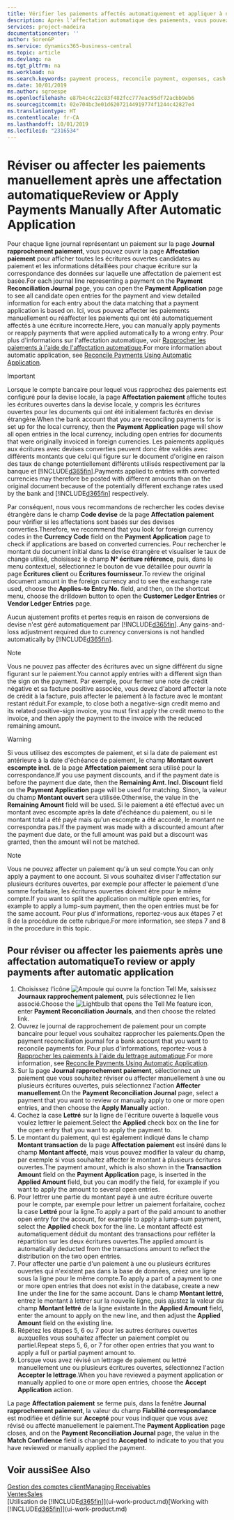 ```yaml
---
title: Vérifier les paiements affectés automatiquement et appliquer à nouveau les paiements manuellement | Microsoft Docs
description: Après l'affectation automatique des paiements, vous pouvez consulter toutes les écritures d'un paiement et appliquer à nouveau manuellement celles dont l'affectation était incorrecte.
services: project-madeira
documentationcenter: ''
author: SorenGP
ms.service: dynamics365-business-central
ms.topic: article
ms.devlang: na
ms.tgt_pltfrm: na
ms.workload: na
ms.search.keywords: payment process, reconcile payment, expenses, cash receipts
ms.date: 10/01/2019
ms.author: sgroespe
ms.openlocfilehash: e87b4c4c22c83f482fcc777eac95df72acbb9eb6
ms.sourcegitcommit: 02e704bc3e01d62072144919774f1244c42827e4
ms.translationtype: HT
ms.contentlocale: fr-CA
ms.lasthandoff: 10/01/2019
ms.locfileid: "2316534"
---
```

# <a name="review-or-apply-payments-manually-after-automatic-application"></a><span data-ttu-id="75332-103">Réviser ou affecter les paiements manuellement après une affectation automatique</span><span class="sxs-lookup"><span data-stu-id="75332-103">Review or Apply Payments Manually After Automatic Application</span></span>
<span data-ttu-id="75332-104">Pour chaque ligne journal représentant un paiement sur la page **Journal rapprochement paiement**, vous pouvez ouvrir la page **Affectation paiement** pour afficher toutes les écritures ouvertes candidates au paiement et les informations détaillées pour chaque écriture sur la correspondance des données sur laquelle une affectation de paiement est basée.</span><span class="sxs-lookup"><span data-stu-id="75332-104">For each journal line representing a payment on the **Payment Reconciliation Journal** page, you can open the **Payment Application** page to see all candidate open entries for the payment and view detailed information for each entry about the data matching that a payment application is based on.</span></span> <span data-ttu-id="75332-105">Ici, vous pouvez affecter les paiements manuellement ou réaffecter les paiements qui ont été automatiquement affectés à une écriture incorrecte.</span><span class="sxs-lookup"><span data-stu-id="75332-105">Here, you can manually apply payments or reapply payments that were applied automatically to a wrong entry.</span></span> <span data-ttu-id="75332-106">Pour plus d'informations sur l'affectation automatique, voir [Rapprocher les paiements à l'aide de l'affectation automatique](receivables-how-reconcile-payments-auto-application.md).</span><span class="sxs-lookup"><span data-stu-id="75332-106">For more information about automatic application, see [Reconcile Payments Using Automatic Application](receivables-how-reconcile-payments-auto-application.md).</span></span>

> [!IMPORTANT]  
>   <span data-ttu-id="75332-107">Lorsque le compte bancaire pour lequel vous rapprochez des paiements est configuré pour la devise locale, la page **Affectation paiement** affiche toutes les écritures ouvertes dans la devise locale, y compris les écritures ouvertes pour les documents qui ont été initialement facturés en devise étrangère.</span><span class="sxs-lookup"><span data-stu-id="75332-107">When the bank account that you are reconciling payments for is set up for the local currency, then the **Payment Application** page will show all open entries in the local currency, including open entries for documents that were originally invoiced in foreign currencies.</span></span> <span data-ttu-id="75332-108">Les paiements appliqués aux écritures avec devises converties peuvent donc être validés avec différents montants que celui qui figure sur le document d'origine en raison des taux de change potentiellement différents utilisés respectivement par la banque et [!INCLUDE[d365fin](includes/d365fin_md.md)].</span><span class="sxs-lookup"><span data-stu-id="75332-108">Payments applied to entries with converted currencies may therefore be posted with different amounts than on the original document because of the potentially different exchange rates used by the bank and [!INCLUDE[d365fin](includes/d365fin_md.md)] respectively.</span></span>

<span data-ttu-id="75332-109">Par conséquent, nous vous recommandons de rechercher les codes devise étrangère dans le champ **Code devise** de la page **Affectation paiement** pour vérifier si les affectations sont basés sur des devises converties.</span><span class="sxs-lookup"><span data-stu-id="75332-109">Therefore, we recommend that you look for foreign currency codes in the **Currency Code** field on the **Payment Application** page to check if applications are based on converted currencies.</span></span> <span data-ttu-id="75332-110">Pour rechercher le montant du document initial dans la devise étrangère et visualiser le taux de change utilisé, choisissez le champ **N° écriture référence**, puis, dans le menu contextuel, sélectionnez le bouton de vue détaillée pour ouvrir la page **Écritures client** ou **Écritures fournisseur**.</span><span class="sxs-lookup"><span data-stu-id="75332-110">To review the original document amount in the foreign currency and to see the exchange rate used, choose the **Applies-to Entry No.** field, and then, on the shortcut menu, choose the drilldown button to open the **Customer Ledger Entries** or **Vendor Ledger Entries** page.</span></span>

<span data-ttu-id="75332-111">Aucun ajustement profits et pertes requis en raison de conversions de devise n'est géré automatiquement par [!INCLUDE[d365fin](includes/d365fin_md.md)]..</span><span class="sxs-lookup"><span data-stu-id="75332-111">Any gains-and-loss adjustment required due to currency conversions is not handled automatically by [!INCLUDE[d365fin](includes/d365fin_md.md)].</span></span>

> [!NOTE]  
>   <span data-ttu-id="75332-112">Vous ne pouvez pas affecter des écritures avec un signe différent du signe figurant sur le paiement.</span><span class="sxs-lookup"><span data-stu-id="75332-112">You cannot apply entries with a different sign than the sign on the payment.</span></span> <span data-ttu-id="75332-113">Par exemple, pour fermer une note de crédit négative et sa facture positive associée, vous devez d'abord affecter la note de crédit à la facture, puis affecter le paiement à la facture avec le montant restant réduit.</span><span class="sxs-lookup"><span data-stu-id="75332-113">For example, to close both a negative-sign credit memo and its related positive-sign invoice, you must first apply the credit memo to the invoice, and then apply the payment to the invoice with the reduced remaining amount.</span></span>

> [!WARNING]  
>   <span data-ttu-id="75332-114">Si vous utilisez des escomptes de paiement, et si la date de paiement est antérieure à la date d'échéance de paiement, le champ **Montant ouvert escompte incl.** de la page **Affectation paiement** sera utilisé pour la correspondance.</span><span class="sxs-lookup"><span data-stu-id="75332-114">If you use payment discounts, and if the payment date is before the payment due date, then the **Remaining Amt. Incl. Discount** field on the **Payment Application** page will be used for matching.</span></span> <span data-ttu-id="75332-115">Sinon, la valeur du champ **Montant ouvert** sera utilisée.</span><span class="sxs-lookup"><span data-stu-id="75332-115">Otherwise, the value in the **Remaining Amount** field will be used.</span></span> <span data-ttu-id="75332-116">Si le paiement a été effectué avec un montant avec escompte après la date d'échéance du paiement, ou si le montant total a été payé mais qu'un escompte a été accordé, le montant ne correspondra pas.</span><span class="sxs-lookup"><span data-stu-id="75332-116">If the payment was made with a discounted amount after the payment due date, or the full amount was paid but a discount was granted, then the amount will not be matched.</span></span>

> [!NOTE]  
>   <span data-ttu-id="75332-117">Vous ne pouvez affecter un paiement qu'à un seul compte.</span><span class="sxs-lookup"><span data-stu-id="75332-117">You can only apply a payment to one account.</span></span> <span data-ttu-id="75332-118">Si vous souhaitez diviser l'affectation sur plusieurs écritures ouvertes, par exemple pour affecter le paiement d'une somme forfaitaire, les écritures ouvertes doivent être pour le même compte.</span><span class="sxs-lookup"><span data-stu-id="75332-118">If you want to split the application on multiple open entries, for example to apply a lump-sum payment, then the open entries must be for the same account.</span></span> <span data-ttu-id="75332-119">Pour plus d'informations, reportez-vous aux étapes 7 et 8 de la procédure de cette rubrique.</span><span class="sxs-lookup"><span data-stu-id="75332-119">For more information, see steps 7 and 8 in the procedure in this topic.</span></span>

## <a name="to-review-or-apply-payments-after-automatic-application"></a><span data-ttu-id="75332-120">Pour réviser ou affecter les paiements après une affectation automatique</span><span class="sxs-lookup"><span data-stu-id="75332-120">To review or apply payments after automatic application</span></span>
1. <span data-ttu-id="75332-121">Choisissez l'icône ![Ampoule qui ouvre la fonction Tell Me](media/ui-search/search_small.png "Dites-moi ce que vous voulez faire"), saisissez **Journaux rapprochement paiement**, puis sélectionnez le lien associé.</span><span class="sxs-lookup"><span data-stu-id="75332-121">Choose the ![Lightbulb that opens the Tell Me feature](media/ui-search/search_small.png "Tell me what you want to do") icon, enter **Payment Reconciliation Journals**, and then choose the related link.</span></span>
2. <span data-ttu-id="75332-122">Ouvrez le journal de rapprochement de paiement pour un compte bancaire pour lequel vous souhaitez rapprocher les paiements.</span><span class="sxs-lookup"><span data-stu-id="75332-122">Open the payment reconciliation journal for a bank account that you want to reconcile payments for.</span></span> <span data-ttu-id="75332-123">Pour plus d'informations, reportez-vous à [Rapprocher les paiements à l'aide du lettrage automatique](receivables-how-reconcile-payments-auto-application.md).</span><span class="sxs-lookup"><span data-stu-id="75332-123">For more information, see [Reconcile Payments Using Automatic Application](receivables-how-reconcile-payments-auto-application.md).</span></span>
3. <span data-ttu-id="75332-124">Sur la page **Journal rapprochement paiement**, sélectionnez un paiement que vous souhaitez réviser ou affecter manuellement à une ou plusieurs écritures ouvertes, puis sélectionnez l'action **Affecter manuellement**.</span><span class="sxs-lookup"><span data-stu-id="75332-124">On the **Payment Reconciliation Journal** page, select a payment that you want to review or manually apply to one or more open entries, and then choose the **Apply Manually** action.</span></span>
4. <span data-ttu-id="75332-125">Cochez la case **Lettré** sur la ligne de l'écriture ouverte à laquelle vous voulez lettrer le paiement.</span><span class="sxs-lookup"><span data-stu-id="75332-125">Select the **Applied** check box on the line for the open entry that you want to apply the payment to.</span></span>
5. <span data-ttu-id="75332-126">Le montant du paiement, qui est également indiqué dans le champ **Montant transaction** de la page **Affectation paiement** est inséré dans le champ **Montant affecté**, mais vous pouvez modifier la valeur du champ, par exemple si vous souhaitez affecter le montant à plusieurs écritures ouvertes.</span><span class="sxs-lookup"><span data-stu-id="75332-126">The payment amount, which is also shown in the **Transaction Amount** field on the **Payment Application** page, is inserted in the **Applied Amount** field, but you can modify the field, for example if you want to apply the amount to several open entries.</span></span>
6. <span data-ttu-id="75332-127">Pour lettrer une partie du montant payé à une autre écriture ouverte pour le compte, par exemple pour lettrer un paiement forfaitaire, cochez la case **Lettré** pour la ligne.</span><span class="sxs-lookup"><span data-stu-id="75332-127">To apply a part of the paid amount to another open entry for the account, for example to apply a lump-sum payment, select the **Applied** check box for the line.</span></span> <span data-ttu-id="75332-128">Le montant affecté est automatiquement déduit du montant des transactions pour refléter la répartition sur les deux écritures ouvertes.</span><span class="sxs-lookup"><span data-stu-id="75332-128">The applied amount is automatically deducted from the transactions amount to reflect the distribution on the two open entries.</span></span>
7. <span data-ttu-id="75332-129">Pour affecter une partie d'un paiement à une ou plusieurs écritures ouvertes qui n'existent pas dans la base de données, créez une ligne sous la ligne pour le même compte.</span><span class="sxs-lookup"><span data-stu-id="75332-129">To apply a part of a payment to one or more open entries that does not exist in the database, create a new line under the line for the same account.</span></span> <span data-ttu-id="75332-130">Dans le champ **Montant lettré**, entrez le montant à lettrer sur la nouvelle ligne, puis ajustez la valeur du champ **Montant lettré** de la ligne existante.</span><span class="sxs-lookup"><span data-stu-id="75332-130">In the **Applied Amount** field, enter the amount to apply on the new line, and then adjust the **Applied Amount** field on the existing line.</span></span>
8. <span data-ttu-id="75332-131">Répétez les étapes 5, 6 ou 7 pour les autres écritures ouvertes auxquelles vous souhaitez affecter un paiement complet ou partiel.</span><span class="sxs-lookup"><span data-stu-id="75332-131">Repeat steps 5, 6, or 7 for other open entries that you want to apply a full or partial payment amount to.</span></span>
9. <span data-ttu-id="75332-132">Lorsque vous avez révisé un lettrage de paiement ou lettré manuellement une ou plusieurs écritures ouvertes, sélectionnez l'action **Accepter le lettrage**.</span><span class="sxs-lookup"><span data-stu-id="75332-132">When you have reviewed a payment application or manually applied to one or more open entries, choose the **Accept Application** action.</span></span>

<span data-ttu-id="75332-133">La page **Affectation paiement** se ferme puis, dans la fenêtre **Journal rapprochement paiement**, la valeur du champ **Fiabilité correspondance** est modifiée et définie sur **Accepté** pour vous indiquer que vous avez révisé ou affecté manuellement le paiement.</span><span class="sxs-lookup"><span data-stu-id="75332-133">The **Payment Application** page  closes, and on the **Payment Reconciliation Journal** page, the value in the **Match Confidence** field is changed to **Accepted** to indicate to you that you have reviewed or manually applied the payment.</span></span>

## <a name="see-also"></a><span data-ttu-id="75332-134">Voir aussi</span><span class="sxs-lookup"><span data-stu-id="75332-134">See Also</span></span>
[<span data-ttu-id="75332-135">Gestion des comptes client</span><span class="sxs-lookup"><span data-stu-id="75332-135">Managing Receivables</span></span>](receivables-manage-receivables.md)  
[<span data-ttu-id="75332-136">Ventes</span><span class="sxs-lookup"><span data-stu-id="75332-136">Sales</span></span>](sales-manage-sales.md)  
<span data-ttu-id="75332-137">[Utilisation de [!INCLUDE[d365fin](includes/d365fin_md.md)]](ui-work-product.md)</span><span class="sxs-lookup"><span data-stu-id="75332-137">[Working with [!INCLUDE[d365fin](includes/d365fin_md.md)]](ui-work-product.md)</span></span>
